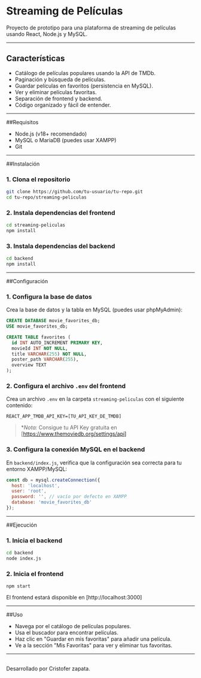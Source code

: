# Streaming de Películas

Proyecto de prototipo para una plataforma de streaming de películas usando React, Node.js y MySQL.

---

## Características

- Catálogo de películas populares usando la API de TMDb.
- Paginación y búsqueda de películas.
- Guardar películas en favoritos (persistencia en MySQL).
- Ver y eliminar películas favoritas.
- Separación de frontend y backend.
- Código organizado y fácil de entender.

---

##Requisitos

- Node.js (v18+ recomendado)
- MySQL o MariaDB (puedes usar XAMPP)
- Git

---

##Instalación

### 1. Clona el repositorio

```sh
git clone https://github.com/tu-usuario/tu-repo.git
cd tu-repo/streaming-peliculas
```

### 2. Instala dependencias del frontend

```sh
cd streaming-peliculas
npm install
```

### 3. Instala dependencias del backend

```sh
cd backend
npm install
```

---

##Configuración

### 1. Configura la base de datos

Crea la base de datos y la tabla en MySQL (puedes usar phpMyAdmin):

```sql
CREATE DATABASE movie_favorites_db;
USE movie_favorites_db;

CREATE TABLE favorites (
  id INT AUTO_INCREMENT PRIMARY KEY,
  movieId INT NOT NULL,
  title VARCHAR(255) NOT NULL,
  poster_path VARCHAR(255),
  overview TEXT
);
```

### 2. Configura el archivo `.env` del frontend

Crea un archivo `.env` en la carpeta `streaming-peliculas` con el siguiente contenido:

```properties
REACT_APP_TMDB_API_KEY=[TU_API_KEY_DE_TMDB]
```

> **Nota:* Consigue tu API Key gratuita en [https://www.themoviedb.org/settings/api]

### 3. Configura la conexión MySQL en el backend

En `backend/index.js`, verifica que la configuración sea correcta para tu entorno XAMPP/MySQL:

```javascript
const db = mysql.createConnection({
  host: 'localhost',
  user: 'root',
  password: '', // vacío por defecto en XAMPP
  database: 'movie_favorites_db'
});
```

---

##Ejecución

### 1. Inicia el backend

```sh
cd backend
node index.js
```

### 2. Inicia el frontend

```
npm start

```
El frontend estará disponible en [http://localhost:3000]

---

##Uso

- Navega por el catálogo de películas populares.
- Usa el buscador para encontrar películas.
- Haz clic en "Guardar en mis favoritas" para añadir una película.
- Ve a la sección "Mis Favoritas" para ver y eliminar tus favoritas.

---
##
Desarrollado por Cristofer zapata.
